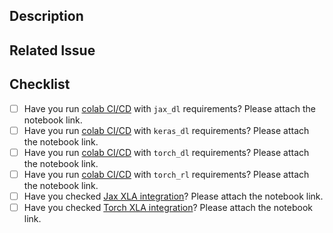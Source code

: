 ## Description

<!-- Add a more detailed description of the changes if needed. -->


## Related Issue

<!-- If your PR refers to a related issue, link it here. -->

<!-- Thank you for your contribution! -->

## Checklist
- [ ] Have you run [colab CI/CD](https://colab.research.google.com/github/scitator/animus/blob/master/examples/notebooks/colab_ci_cd.ipynb) with `jax_dl` requirements? Please attach the notebook link.
- [ ] Have you run [colab CI/CD](https://colab.research.google.com/github/scitator/animus/blob/master/examples/notebooks/colab_ci_cd.ipynb) with `keras_dl` requirements? Please attach the notebook link.
- [ ] Have you run [colab CI/CD](https://colab.research.google.com/github/scitator/animus/blob/master/examples/notebooks/colab_ci_cd.ipynb) with `torch_dl` requirements? Please attach the notebook link.
- [ ] Have you run [colab CI/CD](https://colab.research.google.com/github/scitator/animus/blob/master/examples/notebooks/colab_ci_cd.ipynb) with `torch_rl` requirements? Please attach the notebook link.
- [ ] Have you checked [Jax XLA integration](https://colab.research.google.com/github/scitator/animus/blob/master/examples/notebooks/colab_ci_cd.ipynb)? Please attach the notebook link.
- [ ] Have you checked [Torch XLA integration](https://colab.research.google.com/github/scitator/animus/blob/master/examples/notebooks/colab_ci_cd.ipynb)? Please attach the notebook link.

<!-- For CHANGELOG separate each item in unreleased section by blank line to reduce collisions -->